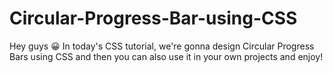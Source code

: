 # Circular-Progress-Bar-using-CSS
Hey guys 😀 In today's CSS tutorial, we're gonna design Circular Progress Bars using CSS and then you can also use it in your own projects and enjoy!
